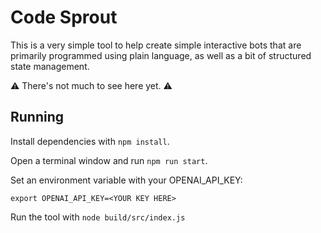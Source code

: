 # Code Sprout

This is a very simple tool to help create simple interactive bots that are primarily programmed using plain language, as well as a bit of structured state management.

⚠️ There's not much to see here yet. ⚠️

## Running

Install dependencies with `npm install`.

Open a terminal window and run `npm run start`.

Set an environment variable with your OPENAI_API_KEY:

`export OPENAI_API_KEY=<YOUR KEY HERE>`

Run the tool with `node build/src/index.js`